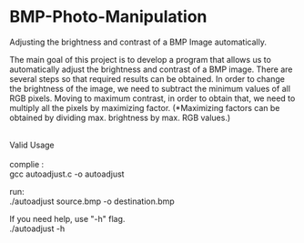 # BMP-Photo-Manipulation

Adjusting the brightness and contrast of a BMP
Image automatically.

The main goal of this project is to develop a program that allows
us to automatically adjust the brightness and contrast of a BMP
image. There are several steps so that required results can be
obtained. In order to change the brightness of the image, we
need to subtract the minimum values of all RGB pixels. Moving
to maximum contrast, in order to obtain that, we need to multiply
all the pixels by maximizing factor. (*Maximizing factors can be
obtained by dividing max. brightness by max. RGB values.)


<br/>Valid Usage <br/><br/>
complie :<br/>
gcc autoadjust.c -o autoadjust<br/>

run:<br/>
./autoadjust source.bmp -o destination.bmp<br/>

If you need help, use "-h" flag. <br/>
./autoadjust -h

